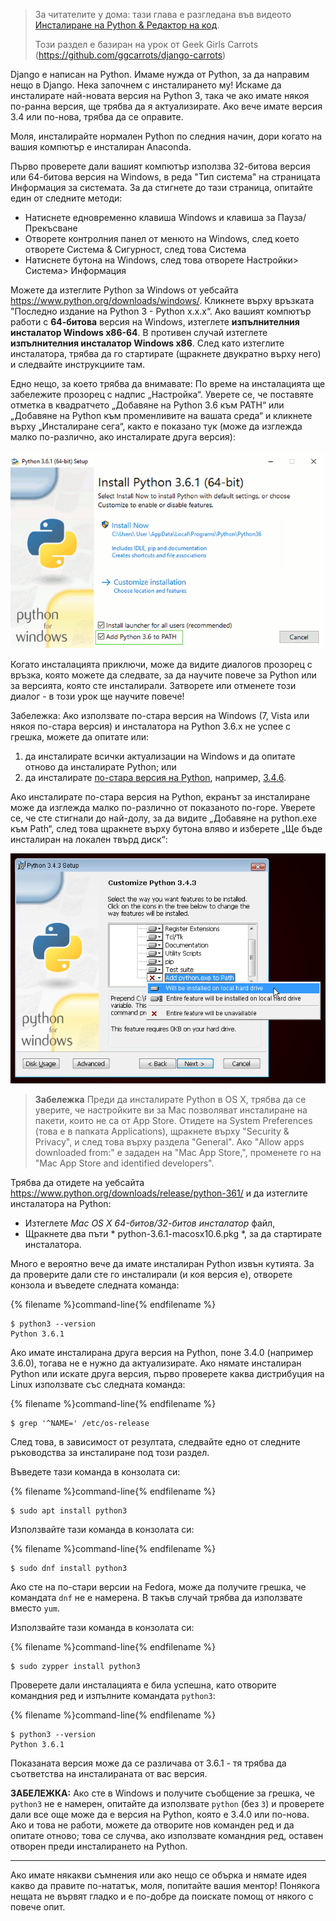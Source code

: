 > За читателите у дома: тази глава е разгледана във видеото [Инсталиране на Python & Редактор на код](https://www.youtube.com/watch?v=pVTaqzKZCdA).
> 
> Този раздел е базиран на урок от Geek Girls Carrots (https://github.com/ggcarrots/django-carrots)

Django е написан на Python. Имаме нужда от Python, за да направим нещо в Django. Нека започнем с инсталирането му! Искаме да инсталирате най-новата версия на Python 3, така че ако имате някоя по-ранна версия, ще трябва да я актуализирате. Ако вече имате версия 3.4 или по-нова, трябва да се оправите.

Моля, инсталирайте нормален Python по следния начин, дори когато на вашия компютър е инсталиран Anaconda.

<!--sec data-title="Install Python: Windows" data-id="python_windows" data-collapse=true ces-->

Първо проверете дали вашият компютър използва 32-битова версия или 64-битова версия на Windows, в реда "Тип система" на страницата Информация за системата. За да стигнете до тази страница, опитайте един от следните методи:

* Натиснете едновременно клавиша Windows и клавиша за Пауза/Прекъсване
* Отворете контролния панел от менюто на Windows, след което отворете Система & Сигурност, след това Система
* Натиснете бутона на Windows, след това отворете Настройки> Система> Информация

Можете да изтеглите Python за Windows от уебсайта https://www.python.org/downloads/windows/. Кликнете върху връзката "Последно издание на Python 3 - Python x.x.x“. Ако вашият компютър работи с **64-битова** версия на Windows, изтеглете **изпълнителния инсталатор Windows x86-64**. В противен случай изтеглете **изпълнителния инсталатор Windows x86**. След като изтеглите инсталатора, трябва да го стартирате (щракнете двукратно върху него) и следвайте инструкциите там.

Едно нещо, за което трябва да внимавате: По време на инсталацията ще забележите прозорец с надпис „Настройка“. Уверете се, че поставяте отметка в квадратчето „Добавяне на Python 3.6 към PATH“ или „Добавяне на Python към променливите на вашата среда“ и кликнете върху „Инсталиране сега“, както е показано тук (може да изглежда малко по-различно, ако инсталирате друга версия):

![Не забравяйте да добавите Python към Path](../python_installation/images/python-installation-options.png)

Когато инсталацията приключи, може да видите диалогов прозорец с връзка, която можете да следвате, за да научите повече за Python или за версията, която сте инсталирали. Затворете или отменете този диалог - в този урок ще научите повече!

Забележка: Ако използвате по-стара версия на Windows (7, Vista или някоя по-стара версия) и инсталатора на Python 3.6.x не успее с грешка, можете да опитате или:

1. да инсталирате всички актуализации на Windows и да опитате отново да инсталирате Python; или
2. да инсталирате [по-стара версия на Python](https://www.python.org/downloads/windows/), например, [3.4.6](https://www.python.org/downloads/release/python-346/).

Ако инсталирате по-стара версия на Python, екранът за инсталиране може да изглежда малко по-различно от показаното по-горе. Уверете се, че сте стигнали до най-долу, за да видите „Добавяне на python.exe към Path“, след това щракнете върху бутона вляво и изберете „Ще бъде инсталиран на локален твърд диск“:

![Добавете Python към Path, по-стари версии](../python_installation/images/add_python_to_windows_path.png)

<!--endsec-->

<!--sec data-title="Install Python: OS X" data-id="python_OSX"
data-collapse=true ces-->

> **Забележка** Преди да инсталирате Python в OS X, трябва да се уверите, че настройките ви за Mac позволяват инсталиране на пакети, които не са от App Store. Отидете на System Preferences (това е в папката Applications), щракнете върху "Security & Privacy", и след това върху раздела "General". Ако "Allow apps downloaded from:" е зададен на "Mac App Store,", променете го на "Mac App Store and identified developers".

Трябва да отидете на уебсайта https://www.python.org/downloads/release/python-361/ и да изтеглите инсталатора на Python:

* Изтеглете *Mac OS X 64-битов/32-битов инсталатор* файл,
* Щракнете два пъти * python-3.6.1-macosx10.6.pkg *, за да стартирате инсталатора.

<!--endsec-->

<!--sec data-title="Install Python: Linux" data-id="python_linux"
data-collapse=true ces-->

Много е вероятно вече да имате инсталиран Python извън кутията. За да проверите дали сте го инсталирали (и коя версия е), отворете конзола и въведете следната команда:

{% filename %}command-line{% endfilename %}

    $ python3 --version
    Python 3.6.1
    

Ако имате инсталирана друга версия на Python, поне 3.4.0 (например 3.6.0), тогава не е нужно да актуализирате. Ако нямате инсталиран Python или искате друга версия, първо проверете каква дистрибуция на Linux използвате със следната команда:

{% filename %}command-line{% endfilename %}

    $ grep '^NAME=' /etc/os-release
    

След това, в зависимост от резултата, следвайте едно от следните ръководства за инсталиране под този раздел.

<!--endsec-->

<!--sec data-title="Install Python: Debian or Ubuntu" data-id="python_debian" data-collapse=true ces-->

Въведете тази команда в конзолата си:

{% filename %}command-line{% endfilename %}

    $ sudo apt install python3
    

<!--endsec-->

<!--sec data-title="Install Python: Fedora" data-id="python_fedora"
data-collapse=true ces-->

Използвайте тази команда в конзолата си:

{% filename %}command-line{% endfilename %}

    $ sudo dnf install python3
    

Ако сте на по-стари версии на Fedora, може да получите грешка, че командата `dnf` не е намерена. В такъв случай трябва да използвате вместо `yum`.

<!--endsec-->

<!--sec data-title="Install Python: openSUSE" data-id="python_openSUSE"
data-collapse=true ces-->

Използвайте тази команда в конзолата си:

{% filename %}command-line{% endfilename %}

    $ sudo zypper install python3
    

<!--endsec-->

Проверете дали инсталацията е била успешна, като отворите командния ред и изпълните командата `python3`:

{% filename %}command-line{% endfilename %}

    $ python3 --version
    Python 3.6.1
    

Показаната версия може да се различава от 3.6.1 - тя трябва да съответства на инсталираната от вас версия.

**ЗАБЕЛЕЖКА:** Ако сте в Windows и получите съобщение за грешка, че `python3` не е намерен, опитайте да използвате `python` (без `3`) и проверете дали все още може да е версия на Python, която е 3.4.0 или по-нова. Ако и това не работи, можете да отворите нов команден ред и да опитате отново; това се случва, ако използвате командния ред, оставен отворен преди инсталирането на Python.

* * *

Ако имате някакви съмнения или ако нещо се обърка и нямате идея какво да правите по-нататък, моля, попитайте вашия ментор! Понякога нещата не вървят гладко и е по-добре да поискате помощ от някого с повече опит.